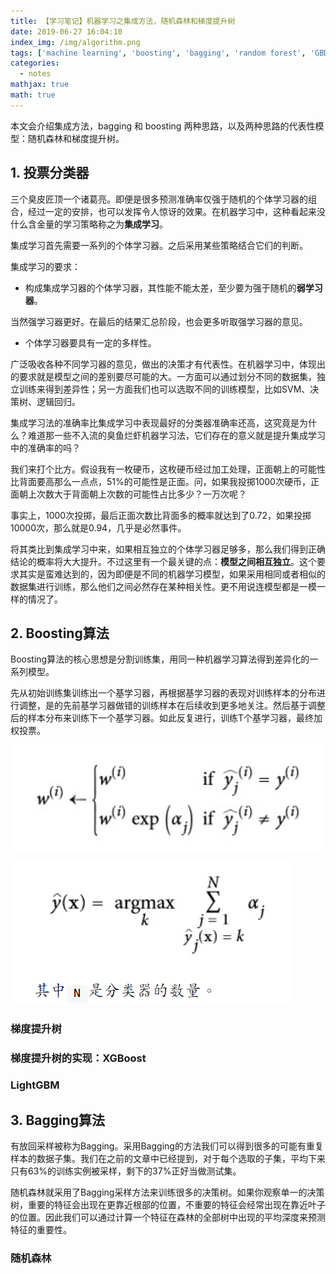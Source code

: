 ```yaml
---
title: 【学习笔记】机器学习之集成方法，随机森林和梯度提升树
date: 2019-06-27 16:04:10
index_img: /img/algorithm.png
tags: ['machine learning', 'boosting', 'bagging', 'random forest', 'GBDT']
categories:
  - notes
mathjax: true
math: true
---
```


本文会介绍集成方法，bagging 和 boosting 两种思路，以及两种思路的代表性模型：随机森林和梯度提升树。

<!--more--->
## 1. 投票分类器

三个臭皮匠顶一个诸葛亮。即便是很多预测准确率仅强于随机的个体学习器的组合，经过一定的安排，也可以发挥令人惊讶的效果。在机器学习中，这种看起来没什么含金量的学习策略称之为**集成学习**。

集成学习首先需要一系列的个体学习器。之后采用某些策略结合它们的判断。

集成学习的要求：

- 构成集成学习器的个体学习器，其性能不能太差，至少要为强于随机的**弱学习器**。

当然强学习器更好。在最后的结果汇总阶段，也会更多听取强学习器的意见。

- 个体学习器要具有一定的多样性。

广泛吸收各种不同学习器的意见，做出的决策才有代表性。在机器学习中，体现出的要求就是模型之间的差别要尽可能的大。一方面可以通过划分不同的数据集，独立训练来得到差异性；另一方面我们也可以选取不同的训练模型，比如SVM、决策树、逻辑回归。

集成学习法的准确率比集成学习中表现最好的分类器准确率还高，这究竟是为什么？难道那一些不入流的臭鱼烂虾机器学习法，它们存在的意义就是提升集成学习中的准确率的吗？

我们来打个比方。假设我有一枚硬币，这枚硬币经过加工处理，正面朝上的可能性比背面要高那么一点点，51%的可能性是正面。问，如果我投掷1000次硬币，正面朝上次数大于背面朝上次数的可能性占比多少？一万次呢？

事实上，1000次投掷，最后正面次数比背面多的概率就达到了0.72，如果投掷10000次，那么就是0.94，几乎是必然事件。

将其类比到集成学习中来，如果相互独立的个体学习器足够多，那么我们得到正确结论的概率将大大提升。不过这里有一个最关键的点：**模型之间相互独立**。这个要求其实是蛮难达到的，因为即便是不同的机器学习模型，如果采用相同或者相似的数据集进行训练，那么他们之间必然存在某种相关性。更不用说连模型都是一模一样的情况了。

## 2. Boosting算法

Boosting算法的核心思想是分割训练集，用同一种机器学习算法得到差异化的一系列模型。

先从初始训练集训练出一个基学习器，再根据基学习器的表现对训练样本的分布进行调整，是的先前基学习器做错的训练样本在后续收到更多地关注。然后基于调整后的样本分布来训练下一个基学习器。如此反复进行，训练T个基学习器，最终加权投票。

![](【学习笔记】机器学习之集成方法，随机森林和梯度提升树/2019-06-27-21-57-03.png)


![](【学习笔记】机器学习之集成方法，随机森林和梯度提升树/2019-06-27-21-57-17.png)

### 梯度提升树

### 梯度提升树的实现：XGBoost

### LightGBM

## 3. Bagging算法

有放回采样被称为Bagging。采用Bagging的方法我们可以得到很多的可能有重复样本的数据子集。我们在之前的文章中已经提到，对于每个选取的子集，平均下来只有63%的训练实例被采样，剩下的37%正好当做测试集。

随机森林就采用了Bagging采样方法来训练很多的决策树。如果你观察单一的决策树，重要的特征会出现在更靠近根部的位置，不重要的特征会经常出现在靠近叶子的位置。因此我们可以通过计算一个特征在森林的全部树中出现的平均深度来预测特征的重要性。

### 随机森林